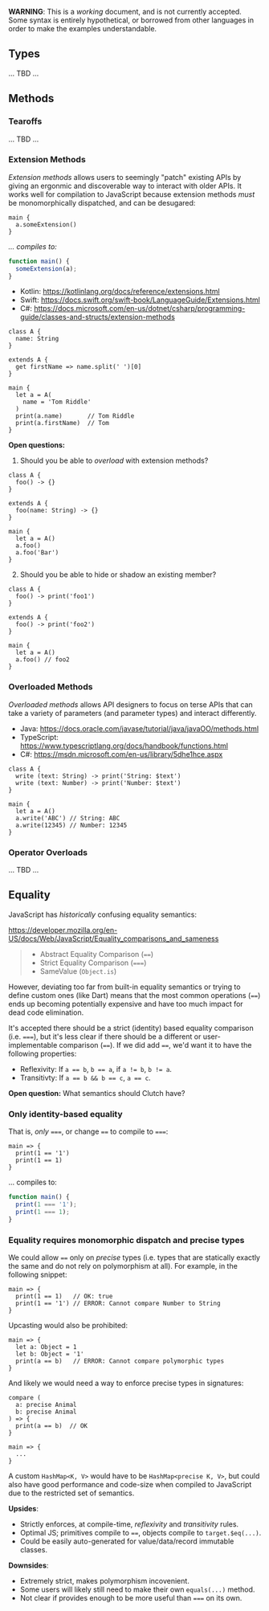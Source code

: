 **WARNING**: This is a _working_ document, and is not currently accepted. Some
syntax is entirely hypothetical, or borrowed from other languages in order to
make the examples understandable.

## Types

... TBD ...

## Methods

### Tearoffs

... TBD ...

### Extension Methods

_Extension methods_ allows users to seemingly "patch" existing APIs by giving
an ergonmic and discoverable way to interact with older APIs. It works well for
compilation to JavaScript because extension methods _must_ be monomorphically
dispatched, and can be desugared:

```
main {
  a.someExtension()
}
```

_... compiles to:_

```js
function main() {
  someExtension(a);
}
```

* Kotlin: https://kotlinlang.org/docs/reference/extensions.html
* Swift: https://docs.swift.org/swift-book/LanguageGuide/Extensions.html
* C#: https://docs.microsoft.com/en-us/dotnet/csharp/programming-guide/classes-and-structs/extension-methods

```
class A {
  name: String
}

extends A {
  get firstName => name.split(' ')[0]
}

main {
  let a = A(
    name = 'Tom Riddle'
  )
  print(a.name)       // Tom Riddle
  print(a.firstName)  // Tom
}
```

**Open questions:**

1. Should you be able to _overload_ with extension methods?
  ```
  class A {
    foo() -> {}
  }

  extends A {
    foo(name: String) -> {}
  }

  main {
    let a = A()
    a.foo()
    a.foo('Bar')
  }
  ```

2. Should you be able to hide or shadow an existing member?
  ```
  class A {
    foo() -> print('foo1')
  }

  extends A {
    foo() -> print('foo2')
  }

  main {
    let a = A()
    a.foo() // foo2
  }
  ```

### Overloaded Methods

_Overloaded methods_ allows API designers to focus on terse APIs that can take
a variety of parameters (and parameter types) and interact differently.

* Java: https://docs.oracle.com/javase/tutorial/java/javaOO/methods.html
* TypeScript: https://www.typescriptlang.org/docs/handbook/functions.html
* C#: https://msdn.microsoft.com/en-us/library/5dhe1hce.aspx

```
class A {
  write (text: String) -> print('String: $text')
  write (text: Number) -> print('Number: $text')
}

main {
  let a = A()
  a.write('ABC') // String: ABC
  a.write(12345) // Number: 12345
}
```

### Operator Overloads

... TBD ...

## Equality

JavaScript has _historically_ confusing equality semantics:

https://developer.mozilla.org/en-US/docs/Web/JavaScript/Equality_comparisons_and_sameness

> * Abstract Equality Comparison (`==`)
> * Strict Equality Comparison (`===`)
> * SameValue (`Object.is`)

However, deviating too far from built-in equality semantics or trying to define
custom ones (like Dart) means that the most common operations (`==`) ends up
becoming potentially expensive and have too much impact for dead code
elimination.

It's accepted there should be a strict (identity) based equality comparison
(i.e. `===`), but it's less clear if there should be a different or
user-implementable comparison (`==`). If we did add `==`, we'd want it to have
the following properties:

* Reflexivity: If `a == b`, `b == a`, if `a != b`, `b != a`.
* Transitivty: If `a == b && b == c`, `a == c`.

**Open question:** What semantics should Clutch have?

### Only identity-based equality

That is, _only_ `===`, or change `==` to compile to `===`:

```
main => {
  print(1 == '1')
  print(1 == 1)
}
```

... compiles to:

```js
function main() {
  print(1 === '1');
  print(1 === 1);
}
```

### Equality requires monomorphic dispatch and precise types

We could allow `==` only on _precise_ types (i.e. types that are statically
exactly the same and do not rely on polymorphism at all). For example, in the
following snippet:

```
main => {
  print(1 == 1)   // OK: true
  print(1 == '1') // ERROR: Cannot compare Number to String
}
```

Upcasting would also be prohibited:

```
main => {
  let a: Object = 1
  let b: Object = '1'
  print(a == b)   // ERROR: Cannot compare polymorphic types
}
```

And likely we would need a way to enforce precise types in signatures:

```
compare (
  a: precise Animal
  b: precise Animal
) => {
  print(a == b)  // OK
}

main => {
  ...
}
```

A custom `HashMap<K, V>` would have to be `HashMap<precise K, V>`, but could
also have good performance and code-size when compiled to JavaScript due to the
restricted set of semantics.

**Upsides**:

* Strictly enforces, at compile-time, _reflexivity_ and _transitivity_ rules.
* Optimal JS; primitives compile to `==`, objects compile to `target.$eq(...)`.
* Could be easily auto-generated for value/data/record immutable classes.

**Downsides**:

* Extremely strict, makes polymorphism incovenient.
* Some users will likely still need to make their own `equals(...)` method.
* Not clear if provides enough to be more useful than `===` on its own.
